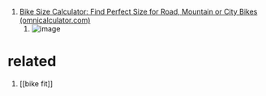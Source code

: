 1. [Bike Size Calculator: Find Perfect Size for Road, Mountain or City Bikes (omnicalculator.com)](https://www.omnicalculator.com/sports/bike-size)
	1. ![image](https://uploads-cdn.omnicalculator.com/images/bike/adult-bike.png)

# related
1. [[bike fit]]